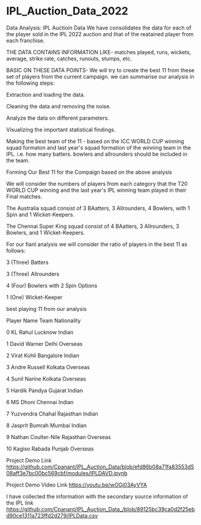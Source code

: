 # IPL_Auction_Data_2022
Data Analysis: IPL Auctioin Data We have consolidates the data for each of the player sold  in the IPL 2022 auction and that of the reatained player from each franchise.


THE DATA CONTAINS INFORMATION LIKE- matches played, runs, wickets, average, strike rate, catches, runouts, stumps, etc.

BASIC ON THESE DATA POINTS- We will try to create the best 11 from these set of players from the current campaign. we can summarise our analysis in the following steps:

Extraction and loading the data.

Cleaning the data and removing the noise.

Analyze the data on different parameters.

Visualizing the important statistical findings.

Making the best team of the 11 - based on the ICC WORLD CUP winning squad formaton and last year's squad formation of the winning team in the IPL. i.e. how many batters. bowlers and allrounders should be included in the team.

Forming Our Best 11 for the Compaign based on the above analysis

We will consider the numbers of players from each category that the T20 WORLD CUP winning and the last year's IPL winning team played in their Final matches.

The Australia squad consist of 3 BAatters, 3 Allrounders, 4 Bowlers, with 1 Spin and 1 Wicket-Keepers.

The Chennai Super King squad consist of 4 BAatters, 3 Allrounders, 3 Bowlers, and 1 Wicket-Keepers.

For our fianl analysis we will consider the ratio of players in the best 11 as follows:

3 (Three) Batters

3 (Three) Allrounders

4 (Four) Bowlers with 2 Spin Options

1 (One) Wicket-Keeper

best playing 11 from our analysis

Player Name	Team	Nationality

0	KL Rahul	Lucknow	Indian

1	David Warner	Delhi	Overseas

2	Virat Kohli	Bangalore	Indian

3	Andre Russell	Kolkata	Overseas

4	Sunil Narine	Kolkata	Overseas

5	Hardik Pandya	Gujarat	Indian

6	MS Dhoni	Chennai	Indian

7	Yuzvendra Chahal	Rajasthan	Indian

8	Jasprit Bumrah	Mumbai	Indian

9	Nathan Coulter-Nile	Rajasthan	Overseas

10	Kagiso Rabada	Punjab	Overseas

Project Demo Link https://github.com/Cpanant/IPL_Auction_Data/blob/efd86b08a71fa83553d508aff3e7bc00bc569cbf/modules/IPLDAVD.ipynb

Project Demo Video Link https://youtu.be/wOGj03AyVYA

I have collected the information with the secondary source information of the IPL
link https://github.com/Cpanant/IPL_Auction_Data_/blob/89125bc39ca0d2f25ebd90ce1311a723ffd2d279/IPLData.csv
